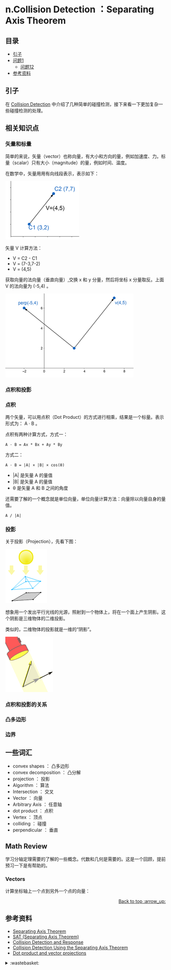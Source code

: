 # n.Collision Detection ：Separating Axis Theorem
## <a name="index"></a> 目录
- [引子](#start)
- [问题1](#style)
  - [问题12](#link)
- [参考资料](#reference)


## <a name="start"></a> 引子
在 [Collision Detection][url-blog-46] 中介绍了几种简单的碰撞检测，接下来看一下更加复杂一些碰撞检测的处理。

## 相关知识点
### 矢量和标量
简单的来说，矢量（vector）也称向量，有大小和方向的量，例如加速度、力。标量（scalar）只有大小（magnitude）的量，例如时间、温度。

在数学中，矢量用用有向线段表示，表示如下：

![58-vector][url-local-1]

矢量 V 计算方法：
- V = C2 - C1
- V = (7-3,7-2)
- V = (4,5)

获取向量的法向量（垂直向量）,交换 x 和 y 分量，然后将坐标 x 分量取反。上面 V 的法向量为 (-5,4) 。

![58-perpendicular-vector][url-local-2]

### 点积和投影
### 点积
两个矢量，可以用点积（Dot Product）的方式进行相乘，结果是一个标量。表示形式为： A · B 。

点积有两种计算方式，方式一：
```
A · B = Ax * Bx + Ay * By
```
方式二：
```
A · B = |A| × |B| × cos(θ)
```
- |A| 是矢量 A 的量值
- |B| 是矢量 A 的量值
- θ 是矢量 A 和 B 之间的角度

还需要了解的一个概念就是单位向量，单位向量计算方法：向量除以向量自身的量值。
```
A / |A|
```

### 投影
关于投影（Projection），先看下图：

![58-projection][url-local-3]

想象用一个发出平行光线的光源，照射到一个物体上，将在一个面上产生阴影。这个阴影是三维物体的二维投影。

类似的，二维物体的投影就是一维的“阴影”。

![58-projection2][url-local-4]

### 点积和投影的关系



### 凸多边形
### 边界


## 一些词汇
- convex shapes ： 凸多边形
- convex decomposition ： 凸分解
- projection ： 投影
- Algorithm ： 算法
- Intersection ： 交叉
- Vector ： 向量
- Arbitrary Axis ： 任意轴
- dot product  ： 点积
- Vertex ： 顶点
- colliding ： 碰撞
- perpendicular ： 垂直


## Math Review
学习分轴定理需要的了解的一些概念。代数和几何是需要的。这是一个回顾，提前预习一下是有帮助的。

### Vectors
计算坐标轴上一个点到另外一个点的向量：


<div align="right"><a href="#index">Back to top :arrow_up:</a></div>

## <a name="reference"></a> 参考资料
- [Separating Axis Theorem][url-article-1]
- [SAT (Separating Axis Theorem)][url-article-2]
- [Collision Detection and Response][url-article-3]
- [Collision Detection Using the Separating Axis Theorem][url-article-4]
- [Dot product and vector projections][url-article-5]


[url-base]:https://xxholic.github.io/blog/draft

[url-article-1]:http://programmerart.weebly.com/separating-axis-theorem.html
[url-article-2]:http://www.dyn4j.org/2010/01/sat/
[url-article-3]:https://www.metanetsoftware.com/technique/tutorialA.html
[url-article-4]:https://gamedevelopment.tutsplus.com/tutorials/collision-detection-using-the-separating-axis-theorem--gamedev-169
[url-article-5]:https://users.math.msu.edu/users/gnagy/teaching/11-fall/mth234/L03-234.pdf
[url-article-6]:https://www.shuxuele.com/algebra/vectors-dot-product.html
[url-article-7]:https://www.shuxuele.com/algebra/scalar-vector-matrix.html


[url-blog-46]:https://github.com/XXHolic/blog/issues/46

[url-local-1]:./images/58/vector.png
[url-local-2]:./images/58/perpendicular-vector.png
[url-local-3]:./images/58/projection.png
[url-local-4]:./images/58/projection-2.gif


<details>
<summary>:wastebasket:</summary>





![49-poster][url-local-poster]

</details>

[url-book]:https://book.douban.com/subject/26916012/
[url-local-poster]:./images/49/poster.jpg
